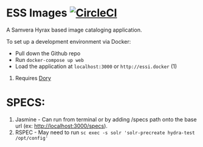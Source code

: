 # ESS Images [![CircleCI](https://circleci.com/gh/IU-Libraries-Joint-Development/essi.svg?style=svg)](https://circleci.com/gh/IU-Libraries-Joint-Development/essi)

A Samvera Hyrax based image cataloging application.


To set up a development environment via Docker:

- Pull down the Github repo
- Run `docker-compose up web`
- Load the application at `localhost:3000` or `http://essi.docker` (1)


1) Requires [Dory](https://github.com/FreedomBen/dory)


# SPECS:
1. Jasmine - Can run from terminal or by adding /specs path onto the base url (ex: <http://localhost:3000/specs>).
2. RSPEC - May need to run `sc exec -s solr 'solr-precreate hydra-test /opt/config'`
